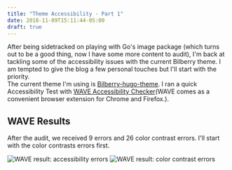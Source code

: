 ```yaml
---
title: "Theme Accessibility - Part 1"
date: 2018-11-09T15:11:44-05:00
draft: true
---
```


After being sidetracked on playing with Go's image package (which turns out to be a good thing, now I have some more content to audit), I'm back at tackling some of the accessibility issues with the current Bilberry theme. I am tempted to give the blog a few personal touches but I'll start with the priority.  
The current theme I'm using is [Bilberry-hugo-theme](https://github.com/Lednerb/bilberry-hugo-theme). I ran a quick Accessibility Test with [WAVE Accessibility Checker](https://wave.webaim.org/)(WAVE comes as a convenient browser extension for Chrome and Firefox.).
<!--more-->
## WAVE Results

After the audit, we received 9 errors and 26 color contrast errors. I'll start with the color contrasts errors first.

![WAVE result: accessibility errors](../images/theme-accessibility-part-1/wave1.png)
![WAVE result: color contrast errors](../images/theme-accessibility-part-1/wave2.png)